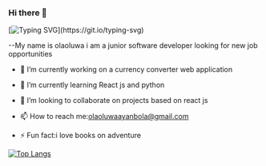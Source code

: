 ### Hi there 👋
[![Typing SVG](https://readme-typing-svg.herokuapp.com/?lines=WELCOME+TO+LAOLU'S+GIT+HUB+PROFILE;)](https://git.io/typing-svg)

--My name is olaoluwa i am a junior software developer looking for new job opportunities

- 🔭 I’m currently working on a currency converter web application
 
- 🌱 I’m currently learning React js and python
 
- 👯 I’m looking to collaborate on projects based on react js

- 📫 How to reach me:olaoluwaayanbola@gmail.com
 
- ⚡ Fun fact:i love books on adventure

[![Top Langs](https://github-readme-stats.vercel.app/api/top-langs/?username=anuraghazra&layout=compact)](https://github.com/anuraghazra/github-readme-stats)
